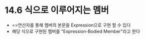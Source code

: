 # 14.6 식으로 이루어지는 멤버
* =>연산자를 통해 멤버의 본문을 Expression으로 구현 할 수 있다
* 해당 식으로 구현된 멤버를 "Expression-Bodied Member"라고 한다

